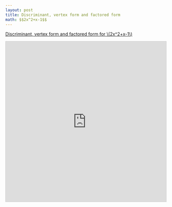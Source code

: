 ```yaml
---
layout: post
title: Discriminant, vertex form and factored form
math: $$2x^2+x-1$$
---
```


[Discriminant, vertex form and factored form for \\(2x^2+x-1\\)](https://www.desmos.com/calculator/zag6xxbayi)

<iframe src="https://www.desmos.com/calculator/zag6xxbayi?embed" width="500" height="500" style="border: 1px solid #ccc" frameborder=0></iframe>
